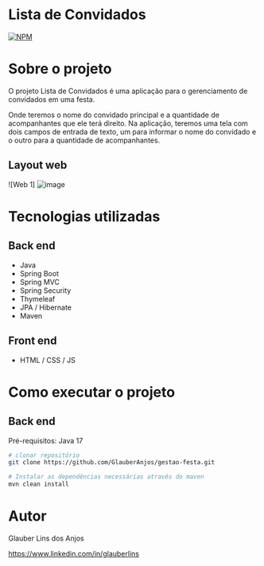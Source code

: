# Lista de Convidados
[![NPM](https://img.shields.io/npm/l/react)](https://github.com/GlauberAnjos/gestao-festa/blob/main/LICENSE) 

# Sobre o projeto
O projeto Lista de Convidados é uma aplicação para o gerenciamento de convidados em uma festa.

Onde teremos o nome do convidado principal e a quantidade de acompanhantes que ele terá direito.
Na aplicação, teremos uma tela com dois campos de entrada de texto, um para informar o nome do convidado e o outro para a quantidade
de acompanhantes.

## Layout web
![Web 1] ![image](https://github.com/GlauberAnjos/gestao-festa/assets/130393334/731188a7-2a77-4911-a8b3-d7dd28fe8c7c)

# Tecnologias utilizadas
## Back end
- Java
- Spring Boot
- Spring MVC
- Spring Security
- Thymeleaf
- JPA / Hibernate
- Maven
## Front end
- HTML / CSS / JS 

# Como executar o projeto

## Back end
Pré-requisitos: Java 17

```bash
# clonar repositório
git clone https://github.com/GlauberAnjos/gestao-festa.git

# Instalar as dependências necessárias através do maven
mvn clean install
```
# Autor

Glauber Lins dos Anjos

https://www.linkedin.com/in/glauberlins
